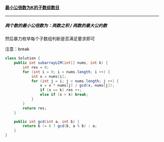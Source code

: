 #### <a href="https://leetcode.cn/problems/number-of-subarrays-with-lcm-equal-to-k/">最小公倍数为K的子数组数目</a>

-----------

##### 两个数的最小公倍数为：两数之积 / 两数的最大公约数

然后暴力枚举每个子数组判断是否满足要求即可

注意：break

```java
class Solution {
    public int subarrayLCM(int[] nums, int k) {
        int res = 0;
        for (int i = 0; i < nums.length; i ++) {
            int x = nums[i];
            for (int j = i; j < nums.length; j ++) {
                x = x * nums[j] / gcd(x, nums[j]);
                if (x == k) res ++;
                else if (x > k) break;
            }
        }
        return res;
    }

    public int gcd(int a, int b) {
        return b != 0 ? gcd(b, a % b) : a;
    }
}
```

